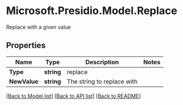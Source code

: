 # Microsoft.Presidio.Model.Replace
Replace with a given value

## Properties

Name | Type | Description | Notes
------------ | ------------- | ------------- | -------------
**Type** | **string** | replace | 
**NewValue** | **string** | The string to replace with | 

[[Back to Model list]](../README.md#documentation-for-models) [[Back to API list]](../README.md#documentation-for-api-endpoints) [[Back to README]](../README.md)

